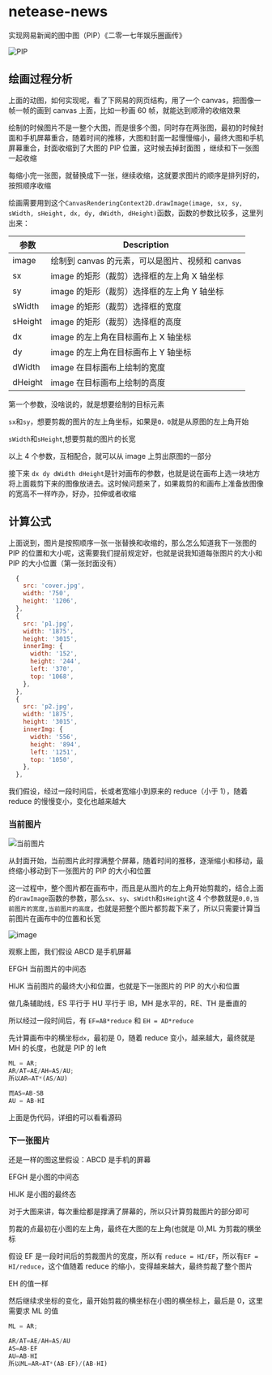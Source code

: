 # netease-news

实现网易新闻的图中图（PIP）《二零一七年娱乐圈画传》

![PIP](https://cdn.jsdelivr.net/gh/hezhongfeng/images/202302280925668.gif)

## 绘画过程分析

上面的动图，如何实现呢，看了下网易的网页结构，用了一个 canvas，把图像一帧一帧的画到 canvas 上面，比如一秒画 60 帧，就能达到顺滑的收缩效果

绘制的时候图片不是一整个大图，而是很多个图，同时存在两张图，最初的时候封面和手机屏幕重合，随着时间的推移，大图和封面一起慢慢缩小，最终大图和手机屏幕重合，封面收缩到了大图的 PIP 位置，这时候去掉封面图
，继续和下一张图一起收缩

每缩小完一张图，就替换成下一张，继续收缩，这就要求图片的顺序是排列好的，按照顺序收缩

绘画需要用到这个`CanvasRenderingContext2D.drawImage(image, sx, sy, sWidth, sHeight, dx, dy, dWidth, dHeight)`函数，函数的参数比较多，这里列出来：

| 参数    | Description                                     |
| ------- | ----------------------------------------------- |
| image   | 绘制到 canvas 的元素，可以是图片、视频和 canvas |
| sx      | image 的矩形（裁剪）选择框的左上角 X 轴坐标     |
| sy      | image 的矩形（裁剪）选择框的左上角 Y 轴坐标     |
| sWidth  | image 的矩形（裁剪）选择框的宽度                |
| sHeight | image 的矩形（裁剪）选择框的高度                |
| dx      | image 的左上角在目标画布上 X 轴坐标             |
| dy      | image 的左上角在目标画布上 Y 轴坐标             |
| dWidth  | image 在目标画布上绘制的宽度                    |
| dHeight | image 在目标画布上绘制的高度                    |

第一个参数，没啥说的，就是想要绘制的目标元素

`sx`和`sy`，想要剪裁的图片的左上角坐标，如果是`0，0`就是从原图的左上角开始

`sWidth`和`sHeight`,想要剪裁的图片的长宽

以上 4 个参数，互相配合，就可以从 image 上剪出原图的一部分

接下来 `dx dy dWidth dHeight`是针对画布的参数，也就是说在画布上选一块地方将上面裁剪下来的图像放进去。这时候问题来了，如果裁剪的和画布上准备放图像的宽高不一样咋办，好办，拉伸或者收缩

## 计算公式

上面说到，图片是按照顺序一张一张替换和收缩的，那么怎么知道我下一张图的 PIP 的位置和大小呢，这需要我们提前规定好，也就是说我知道每张图片的大小和 PIP 的大小位置（第一张封面没有）

```js
  {
    src: 'cover.jpg',
    width: '750',
    height: '1206',
  },
  {
    src: 'p1.jpg',
    width: '1875',
    height: '3015',
    innerImg: {
      width: '152',
      height: '244',
      left: '370',
      top: '1068',
    },
  },
  {
    src: 'p2.jpg',
    width: '1875',
    height: '3015',
    innerImg: {
      width: '556',
      height: '894',
      left: '1251',
      top: '1050',
    },
  },
```

我们假设，经过一段时间后，长或者宽缩小到原来的 reduce（小于 1），随着 reduce 的慢慢变小，变化也越来越大

### 当前图片

![当前图片](https://cdn.jsdelivr.net/gh/hezhongfeng/images/202302280853151.gif)

从封面开始，当前图片此时撑满整个屏幕，随着时间的推移，逐渐缩小和移动，最终缩小移动到下一张图片的 PIP 的大小和位置

这一过程中，整个图片都在画布中，而且是从图片的左上角开始剪裁的，结合上面的`drawImage`函数的参数，那么`sx`、`sy`、`sWidth`和`sHeight`这 4 个参数就是`0,0,当前图片的宽度,当前图片的高度`，也就是把整个图片都剪裁下来了，所以只需要计算当前图片在画布中的位置和长宽

![image](https://cdn.jsdelivr.net/gh/hezhongfeng/images/202302271546038.svg)

观察上图，我们假设 ABCD 是手机屏幕

EFGH 当前图片的中间态

HIJK 当前图片的最终大小和位置，也就是下一张图片的 PIP 的大小和位置

做几条辅助线，ES 平行于 HU 平行于 IB，MH 是水平的，RE、TH 是垂直的

所以经过一段时间后，有 `EF=AB*reduce` 和 `EH = AD*reduce`

先计算画布中的横坐标`dx`，最初是 0，随着 reduce 变小，越来越大，最终就是 MH 的长度，也就是 PIP 的 left

```js
ML = AR;
AR/AT=AE/AH=AS/AU;
所以AR=AT*(AS/AU)

而AS=AB-SB
AU = AB-HI
```

上面是伪代码，详细的可以看看源码

### 下一张图片

还是一样的图这里假设：ABCD 是手机的屏幕

EFGH 是小图的中间态

HIJK 是小图的最终态

对于大图来讲，每次重绘都是撑满了屏幕的，所以只计算剪裁图片的部分即可

剪裁的点最初在小图的左上角，最终在大图的左上角(也就是 0),ML 为剪裁的横坐标

假设 EF 是一段时间后的剪裁图片的宽度，所以有 `reduce = HI/EF`，所以有`EF = HI/reduce`，这个值随着 reduce 的缩小，变得越来越大，最终剪裁了整个图片

EH 的值一样

然后继续求坐标的变化，最开始剪裁的横坐标在小图的横坐标上，最后是 0，这里需要求 ML 的值

```js
ML = AR;

AR/AT=AE/AH=AS/AU
AS=AB-EF
AU=AB-HI
所以ML=AR=AT*(AB-EF)/(AB-HI)
```
